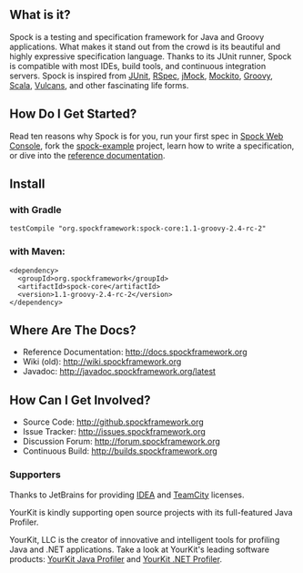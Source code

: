## What is it?

Spock is a testing and specification framework for Java and Groovy applications. What makes it stand out from the crowd is its beautiful and highly expressive specification language. Thanks to its JUnit runner, Spock is compatible with most IDEs, build tools, and continuous integration servers. Spock is inspired from [JUnit](http://www.junit.org/), [RSpec](http://rspec.info/), [jMock](http://www.jmock.org/), [Mockito](http://www.mockito.org), [Groovy](http://groovy.codehaus.org/), [Scala](http://www.scala-lang.org/), [Vulcans](http://en.wikipedia.org/wiki/Vulcans), and other fascinating life forms.

## How Do I Get Started?

Read ten reasons why Spock is for you, run your first spec in [Spock Web Console](http://meetspock.appspot.com/?id=9001), fork the [spock-example](https://github.com/spockframework/spock-example) project, learn how to write a specification, or dive into the [reference documentation](http://docs.spockframework.org).

## Install

### with Gradle

    testCompile "org.spockframework:spock-core:1.1-groovy-2.4-rc-2"

### with Maven:

    <dependency>
      <groupId>org.spockframework</groupId>
      <artifactId>spock-core</artifactId>
      <version>1.1-groovy-2.4-rc-2</version>
    </dependency>

## Where Are The Docs?

* Reference Documentation: http://docs.spockframework.org
* Wiki (old): http://wiki.spockframework.org
* Javadoc: http://javadoc.spockframework.org/latest

## How Can I Get Involved?

* Source Code: http://github.spockframework.org
* Issue Tracker: http://issues.spockframework.org
* Discussion Forum: http://forum.spockframework.org
* Continuous Build: http://builds.spockframework.org

### Supporters

Thanks to JetBrains for providing [IDEA](http://www.jetbrains.com/idea/) and [TeamCity](http://www.jetbrains.com/teamcity/) licenses.

YourKit is kindly supporting open source projects with its full-featured Java Profiler.

YourKit, LLC is the creator of innovative and intelligent tools for profiling
Java and .NET applications. Take a look at YourKit's leading software products:
[YourKit Java Profiler](http://www.yourkit.com/java/profiler/index.jsp) and
[YourKit .NET Profiler](http://www.yourkit.com/.net/profiler/index.jsp).
